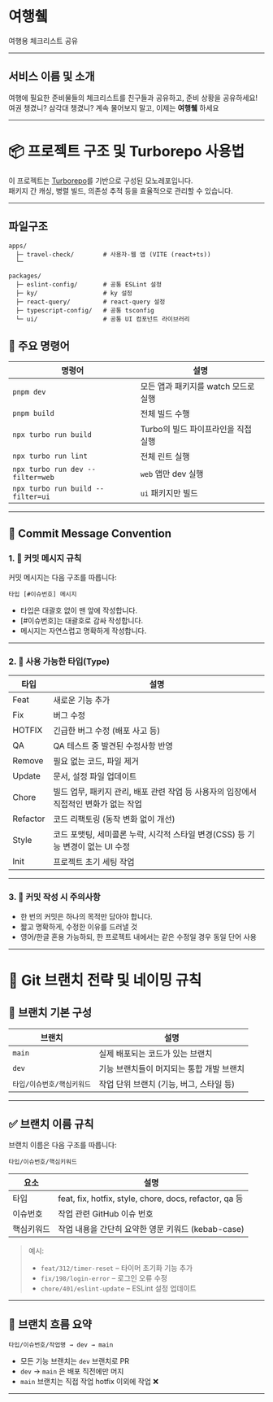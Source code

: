 # 여행췤

여행용 체크리스트 공유

___

## 서비스 이름 및 소개
여행에 필요한 준비물들의 체크리스트를 친구들과 공유하고, 준비 상황을 공유하세요!</br>
여권 챙겼니? 삼각대 챙겼니? 계속 물어보지 말고, 이제는 <b>여행췤</b> 하세요

___

# 📦 프로젝트 구조 및 Turborepo 사용법

이 프로젝트는 [Turborepo](https://turbo.build/)를 기반으로 구성된 모노레포입니다.  
패키지 간 캐싱, 병렬 빌드, 의존성 추적 등을 효율적으로 관리할 수 있습니다.

---

## 파일구조
```
apps/
  ├─ travel-check/        # 사용자-웹 앱 (VITE (react+ts))
  └─ 

packages/
  ├─ eslint-config/       # 공통 ESLint 설정
  ├─ ky/                  # ky 설정
  ├─ react-query/         # react-query 설정
  ├─ typescript-config/   # 공통 tsconfig
  └─ ui/                  # 공통 UI 컴포넌트 라이브러리
```

## 🚀 주요 명령어

| 명령어 | 설명 |
|--------|------|
| `pnpm dev` | 모든 앱과 패키지를 watch 모드로 실행 |
| `pnpm build` | 전체 빌드 수행 |
| `npx turbo run build` | Turbo의 빌드 파이프라인을 직접 실행 |
| `npx turbo run lint` | 전체 린트 실행 |
| `npx turbo run dev --filter=web` | `web` 앱만 dev 실행 |
| `npx turbo run build --filter=ui` | `ui` 패키지만 빌드 |

---

## 📄 Commit Message Convention

### 1. 📌 커밋 메시지 규칙

커밋 메시지는 다음 구조를 따릅니다:

```
타입 [#이슈번호] 메시지
```

- 타입은 대괄호 없이 맨 앞에 작성합니다.
- [#이슈번호]는 대괄호로 감싸 작성합니다.
- 메시지는 자연스럽고 명확하게 작성합니다.

---

### 2. 📌 사용 가능한 타입(Type)

| 타입 | 설명 |
|------|------|
| Feat | 새로운 기능 추가 |
| Fix | 버그 수정 |
| HOTFIX | 긴급한 버그 수정 (배포 사고 등) |
| QA | QA 테스트 중 발견된 수정사항 반영 |
| Remove | 필요 없는 코드, 파일 제거 |
| Update | 문서, 설정 파일 업데이트 |
| Chore | 빌드 업무, 패키지 관리, 배포 관련 작업 등 사용자의 입장에서 직접적인 변화가 없는 작업|
| Refactor | 코드 리팩토링 (동작 변화 없이 개선) |
| Style | 코드 포맷팅, 세미콜론 누락, 시각적 스타일 변경(CSS) 등 기능 변경이 없는 UI 수정 |
| Init | 프로젝트 초기 세팅 작업 |

---

### 3. 📌 커밋 작성 시 주의사항

- 한 번의 커밋은 하나의 목적만 담아야 합니다.
- 짧고 명확하게, 수정한 이유를 드러낼 것
- 영어/한글 혼용 가능하되, 한 프로젝트 내에서는 같은 수정일 경우 동일 단어 사용

---

# 🌿 Git 브랜치 전략 및 네이밍 규칙

## 📌 브랜치 기본 구성

| 브랜치 | 설명 |
|--------|------|
| `main` | 실제 배포되는 코드가 있는 브랜치 |
| `dev` | 기능 브랜치들이 머지되는 통합 개발 브랜치 |
| `타입/이슈번호/핵심키워드` | 작업 단위 브랜치 (기능, 버그, 스타일 등) |

---

## ✅ 브랜치 이름 규칙

브랜치 이름은 다음 구조를 따릅니다:

```
타입/이슈번호/핵심키워드
```

| 요소 | 설명 |
|------|------|
| 타입 | feat, fix, hotfix, style, chore, docs, refactor, qa 등 |
| 이슈번호 | 작업 관련 GitHub 이슈 번호 |
| 핵심키워드 | 작업 내용을 간단히 요약한 영문 키워드 (kebab-case) |

> 예시:
> - `feat/312/timer-reset` – 타이머 초기화 기능 추가
> - `fix/198/login-error` – 로그인 오류 수정
> - `chore/401/eslint-update` – ESLint 설정 업데이트

---

## 🔁 브랜치 흐름 요약

```
타입/이슈번호/작업명 → dev → main
```

- 모든 기능 브랜치는 `dev` 브랜치로 PR
- `dev` → `main` 은 배포 직전에만 머지
- `main` 브랜치는 직접 작업 hotfix 이외에 작업 ❌

---

